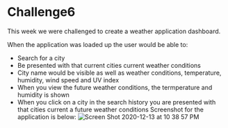 # Challenge6

This week we were challenged to create a weather application dashboard.

When the application was loaded up the user would be able to:

* Search for a city
* Be presented with that current cities current weather conditions
* City name would be visible as well as weather conditions, temperature, humidity, wind speed and UV index
* When you view the future weather conditions, the termperature and humidity is shown
* When you click on a city in the search history you are presented with that cities current a future weather conditions
Screenshot for the application is below:
![Screen Shot 2020-12-13 at 10 38 57 PM](https://user-images.githubusercontent.com/73445178/102044406-00095d80-3d94-11eb-9429-ef358c72daae.png)
